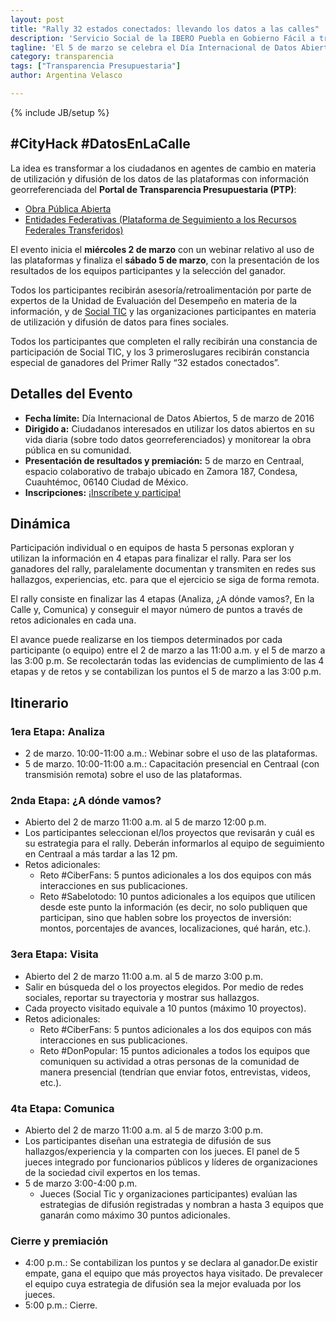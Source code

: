 ```yaml
---
layout: post
title: "Rally 32 estados conectados: llevando los datos a las calles"
description: 'Servicio Social de la IBERO Puebla en Gobierno Fácil a través del INAI'
tagline: 'El 5 de marzo se celebra el Día Internacional de Datos Abiertos. Social TIC y Transparencia Presupuestaria organizan un Rally de datos abiertos, cuyo objetivo es convertir a los participantes en contralores sociales de la obra pública.'
category: transparencia
tags: ["Transparencia Presupuestaria"]
author: Argentina Velasco

---
```

{% include JB/setup %}

## #CityHack	#DatosEnLaCalle

La idea es transformar a los ciudadanos en agentes	 de	 cambio	 en	 materia de utilización	y	difusión	de	los	datos	de	las	plataformas	con	información	georreferenciada	del	**Portal	de	Transparencia	Presupuestaria	(PTP)**:

* [Obra	Pública	Abierta](http://www.transparenciapresupuestaria.gob.mx/es/PTP/Obra_Publica_Abierta "Obra	Pública	Abierta")
* [Entidades	Federativas (Plataforma	de	Seguimiento	a	los	Recursos	Federales	Transferidos)](http://www.transparenciapresupuestaria.gob.mx/en/PTP/EntidadesFederativas "Entidades	Federativas")


El	evento	inicia	el	**miércoles	2	de	marzo**	con	un	webinar	relativo al	uso	de las	plataformas	y finaliza el	**sábado 5 de	marzo**,	con	la	presentación	de	los	resultados	de	los	equipos	participantes	y	la	selección del	ganador.	

Todos	los	 participantes	 recibirán	asesoría/retroalimentación	 por	 parte	 de	expertos de	la	Unidad de Evaluación	del	Desempeño	en	materia	de la	información,	y	de	[Social	TIC](http://socialtic.org/ "Social	TIC") y	las	organizaciones	participantes	en	materia	de	utilización	y difusión	de	datos	para	fines	sociales.	

Todos	 los	 participantes	 que	 completen	 el	 rally	 recibirán	 una	 constancia	 de	 participación de	Social	TIC,	y	los	3	primeroslugares	recibirán	constancia	especial	de	ganadores	del	Primer	Rally “32	estados	conectados”.

## Detalles del Evento

*  **Fecha límite:**	Día	Internacional	de	Datos	Abiertos,	5	de	marzo	de	2016
* **Dirigido a:** Ciudadanos	 interesados	 en	 utilizar	 	 los	 datos	 abiertos	 en	 su	 vida	 diaria	 (sobre	 todo	 datos georreferenciados)	y	monitorear	la	obra	pública	en	su	comunidad.
* **Presentación de	resultados	y	premiación:**	5	de	marzo	en	Centraal,	espacio	colaborativo	de	trabajo ubicado	en	Zamora	187,	Condesa,	Cuauhtémoc,	06140	Ciudad	de	México.	
* **Inscripciones:** [¡Inscríbete y participa!](http://bit.ly/1T4dPuA)

## Dinámica
Participación	 individual	 o	 en	 equipos	 de	 hasta	 5	 personas	 exploran	 y	 utilizan	 la	información	 en	 4	 etapas	 para finalizar	 el	 rally.	 Para	 ser	 los	 ganadores	 del	 rally,	 paralelamente	documentan	y	transmiten	en	redes	sus	hallazgos,	experiencias,	etc.	para	que	el	ejercicio	se	siga	de	forma	remota. 

El	 rally	 consiste	 en	 finalizar	 las	 4	 etapas	 (Analiza,	 ¿A	 dónde	 vamos?,	 En	 la	 Calle	 y,	 Comunica)	 y	conseguir	el	mayor	número	de	puntos	a	través	de	retos	adicionales	en	cada	una. 

El	avance	puede	realizarse	en	los	tiempos	determinados	por	cada	participante	(o	equipo)	entre	el	2	de	marzo a las	11:00	a.m.	y el 5 de	marzo	a	las	3:00	p.m.	Se	recolectarán	todas	las	evidencias	de	cumplimiento	de	las	4 etapas y de retos y se contabilizan los puntos el	5	de	marzo	a	las	3:00 p.m.

## Itinerario

### 1era	Etapa:	Analiza

* 2	de	marzo.	10:00-11:00	a.m.:	Webinar	sobre	el	uso	de	las	plataformas.
* 5	 de	 marzo.	 10:00-11:00	 a.m.:	 Capacitación	 presencial	 en	 Centraal	 (con	 transmisión remota)	sobre	el	uso	de	las	plataformas.

### 2nda Etapa: ¿A dónde vamos?

* Abierto del 2 de marzo 11:00 a.m. al 5 de marzo 12:00 p.m.
* Los participantes seleccionan el/los proyectos que revisarán y cuál es su estrategia para el rally. Deberán informarlos al equipo de seguimiento en Centraal a más tardar a las 12 pm.
* Retos adicionales:
    * Reto #CiberFans: 5 puntos adicionales a los dos equipos con más interacciones en sus publicaciones. 
    * Reto #Sabelotodo: 10 puntos adicionales a los equipos que utilicen desde este punto la información (es decir, no solo publiquen que participan, sino que hablen sobre los proyectos de inversión: montos, porcentajes de avances, localizaciones, qué harán, etc.).
    
### 3era Etapa: Visita
* Abierto	del	2	de	marzo	11:00	a.m.	al	5	de	marzo	3:00	p.m.
* Salir	en	búsqueda	del	o	los	proyectos	elegidos.	Por	medio	de	redes	sociales,	reportar	su	trayectoria	y	mostrar	sus	hallazgos.
* Cada	proyecto	visitado	equivale	a	10	puntos	(máximo	10	proyectos).
* Retos adicionales:
    * Reto	#CiberFans:	5	puntos	adicionales	a	los	dos	equipos	con	más	interacciones	en sus	publicaciones.
    * Reto	#DonPopular:	15	puntos	adicionales	a	todos	los	equipos	que	comuniquen	su actividad a otras	 personas	 de	 la	 comunidad de manera	 presencial	 (tendrían	 que	enviar	fotos,	entrevistas,	videos,	etc.).

### 4ta Etapa: Comunica
* Abierto	del	2	de	marzo	11:00	a.m.	al	5	de	marzo	3:00	p.m.
* Los	participantes	diseñan	una	estrategia	de	difusión	de	sus	hallazgos/experiencia	y la	 comparten	 con	 los	 jueces.	 El	 panel	 de	 5	 jueces	 integrado	 por	 funcionarios	públicos	y	líderes	de	organizaciones	de	la	sociedad	civil	expertos	en	los	temas.
* 5	de	marzo	3:00-4:00	p.m.
    * Jueces	 (Social	Tic	y	organizaciones	participantes)	evalúan	las	estrategias	de	difusión	 registradas	 y	 nombran	 a	 hasta	 3	 equipos	 que	 ganarán	 como	máximo	30	puntos	adicionales.
    
### Cierre y premiación
* 4:00	p.m.:	Se	contabilizan	los	puntos	y	se	declara	al	ganador.De	existir	empate,	gana	el	equipo	que	más	proyectos	haya	visitado.	De	prevalecer el	equipo	cuya	estrategia	de	difusión	sea	la	mejor	evaluada	por	los	jueces.
* 5:00	p.m.:	Cierre.